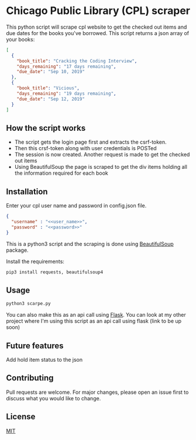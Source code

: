 # Chicago Public Library (CPL) scraper

This python script will scrape cpl website to get the checked out items and due dates for the books you've borrowed. This script returns a json array of your books:

```json
[
  {
    "book_title": "Cracking the Coding Interview",
    "days_remaining": "17 days remaining",
    "due_date": "Sep 10, 2019"
  },
  {
    "book_title": "Vicious",
    "days_remaining": "19 days remaining",
    "due_date": "Sep 12, 2019"
  }
]
```
## How the script works

* The script gets the login page first and extracts the csrf-token. 
* Then this crsf-token along with user credentials is POSTed
* The session is now created. Another request is made to get the checked out items
*  Using BeautifulSoup the page is scraped to get the div items holding all the information required for each book

## Installation
Enter your cpl user name and password in config.json file.

```json
{
  "username" : "<<user_name>>",
  "password" : "<<password>>"
}

```


This is a python3 script and the scraping is done using [BeautifulSoup](https://www.crummy.com/software/BeautifulSoup/bs4/doc/#) package. 

Install the requirements:

```bash
pip3 install requests, beautifulsoup4
```

## Usage

```python
python3 scarpe.py
```

You can also make this as an api call using [Flask](https://www.fullstackpython.com/flask.html). You can look at my other project where I'm using this script as an api call using flask (link to be up soon)

## Future features

Add hold item status to the json

## Contributing
Pull requests are welcome. For major changes, please open an issue first to discuss what you would like to change.

## License
[MIT](https://choosealicense.com/licenses/mit/)
